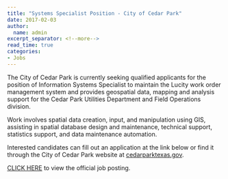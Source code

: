 ```yaml
---
title: "Systems Specialist Position - City of Cedar Park"
date: 2017-02-03
author:
  name: admin
excerpt_separator: <!--more-->
read_time: true
categories:
- Jobs
---
```


The City of Cedar Park is currently seeking qualified applicants for the position of Information Systems Specialist to maintain the Lucity work order management system and provides geospatial data, mapping and analysis support for the Cedar Park Utilities Department and Field Operations division.  
<!--more-->

Work involves spatial data creation, input, and manipulation using GIS, assisting in spatial database design and maintenance, technical support, statistics support, and data maintenance automation.

Interested candidates can fill out an application at the link below or find it through the City of Cedar Park website at [cedarparktexas.gov](www.cedarparktexas.gov).

[CLICK HERE](https://www.governmentjobs.com/careers/cedarparktx/jobs/1639680/information-systems-specialist?pagetype=jobOpportunitiesJobs) to view the official job posting.

